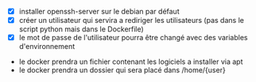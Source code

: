 - [x] installer openssh-server sur le debian par défaut
- [x] créer un utilisateur qui servira a rediriger les utilisateurs (pas dans le script python mais dans le Dockerfile)
- [x] le mot de passe de l'utilisateur pourra être changé avec des variables d'environnement
- le docker prendra un fichier contenant les logiciels a installer via apt
- le docker prendra un dossier qui sera placé dans /home/{user}

